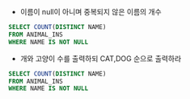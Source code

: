



* 이름이 null이 아니며 중복되지 않은 이름의 개수
```sql
SELECT COUNT(DISTINCT NAME)
FROM ANIMAL_INS
WHERE NAME IS NOT NULL
```

* 개와 고양이 수를 출력하되 CAT,DOG 순으로 출력하라
```sql
SELECT COUNT(DISTINCT NAME)
FROM ANIMAL_INS
WHERE NAME IS NOT NULL
```
<!--stackedit_data:
eyJoaXN0b3J5IjpbLTE2NTI3MjUyNjQsMjAzMDI4MDc5XX0=
-->